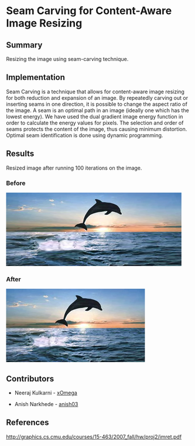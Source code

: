 # Seam Carving for Content-Aware Image Resizing

## Summary
Resizing the image using seam-carving technique.  

## Implementation
Seam Carving is a technique that allows for content-aware image resizing for both reduction and expansion of an image. By repeatedly carving out or inserting seams in one direction, it is possible to change the aspect ratio of the image. A seam is an optimal path in an image (ideally one which has the lowest energy). We have used the dual gradient image energy function in order to calculate the energy values for pixels. The selection and order of seams protects the content of the image, thus causing minimum distortion. Optimal seam identification is done using dynamic programming.

## Results

Resized image after running 100 iterations on the image.

### Before
![SeamCarving1](https://github.com/anish03/image-seam-carving/blob/master/TestImages/dolphinstretch2.png)

### After
![SeamCarving2](https://github.com/anish03/image-seam-carving/blob/master/TestImages/test.png)


## Contributors

* Neeraj Kulkarni - [xOmega](https://github.com/xOmega)

* Anish Narkhede - [anish03](https://github.com/anish03)

## References

http://graphics.cs.cmu.edu/courses/15-463/2007_fall/hw/proj2/imret.pdf

